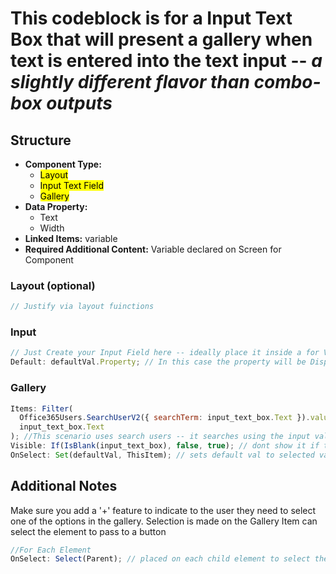 # This codeblock is for a Input Text Box that will present a gallery when text is entered into the text input -- _a slightly different flavor than combo-box outputs_

## Structure

- **Component Type:**
  - <mark>Layout</mark>
  - <mark>Input Text Field</mark>
  - <mark>Gallery</mark>
- **Data Property:**
  - Text
  - Width
- **Linked Items:** variable
- **Required Additional Content:** Variable declared on Screen for Component

### Layout (optional)

```js
// Justify via layout fuinctions
```

### Input

```js
// Just Create your Input Field here -- ideally place it inside a for Veritcal layout container so when the gallery displays it will move from center to top (you will need to configure layout to enable it)
Default: defaultVal.Property; // In this case the property will be Display Name
```

### Gallery

```js
Items: Filter(
  Office365Users.SearchUserV2({ searchTerm: input_text_box.Text }).value,
  input_text_box.Text
); //This scenario uses search users -- it searches using the input value from the textg box.  It will search display name, given name, surname etc for those values, the last part ios the logical test where it needs both to be equal to show
Visible: If(IsBlank(input_text_box), false, true); // dont show it if the text box is blank
OnSelect: Set(defaultVal, ThisItem); // sets default val to selected value
```

## Additional Notes

Make sure you add a '+' feature to indicate to the user they need to select one of the options in the gallery. Selection is made on the Gallery Item can select the element to pass to a button

```js
//For Each Element
OnSelect: Select(Parent); // placed on each child element to select the parent telment which sets the default val variable to whatever the item is
```
